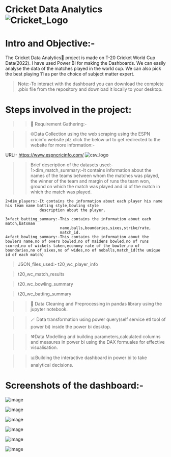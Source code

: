 # Cricket Data Analytics ![Cricket_Logo](https://github.com/Vkumar-sys/Industrial_Project_2-IPL_SPORTS_ANALYTICS-/assets/66684700/c76b0a7f-c330-4ec6-84b7-c641c9a9b3a9)

# Intro and Objective:-
The Cricket Data Analytics🏏 project is made on T-20 Cricket World Cup Data(2022). I have used Power BI for making the Dashboards. We can easily analyse the data of the matches played in the world cup. We can also pick the best playing 11
as per the choice of subject matter expert.
>Note:-To interact with the dashboard you can download the complete .pbix file from the repository and download it locally to your desktop.

# Steps involved in the project:
>>📝 Requirement Gathering:-

>>🌐Data Collection using the web scraping using the ESPN cricinfo website plz click the below url to get redirected to the website for more information:-

 URL:- https://www.espncricinfo.com/
 ![csv_logo](https://github.com/Vkumar-sys/Industrial_Project_2-IPL_SPORTS_ANALYTICS-/assets/66684700/735ad1f6-46d6-44bb-8367-f468d00aac56)

>>Brief description of the datasets used:-
    1>dim_match_summary:-It contains information about the names of the teams between whom the matches was played,
                         the winner of the team and margin of runs the team won, ground on which the match was played
                         and id of the match in which the match was played.

    2>dim_players:-It contains the information about each player his name his team name batting style,bowling style
                   description about the player.

    3>fact_batting_summary:-This contains the information about each match,batsman 
                            name,balls,boundaries,sixes,strike/rate,
                            match_id.
    4>fact_bowling_summary:-This contains the information about the bowlers name,no of overs bowled,no of maidens bowled,no of runs scored,no of wickets taken,economy rate of the bowler,no of boundaries,no of sixes,no of wides,no of noballs,match_id(the unique id of each match)

   >JSON_files_used:-
   >t20_wc_player_info

   >t20_wc_match_results

   >t20_wc_bowling_summary

   >t20_wc_batting_summary

>>🧹 Data Cleaning and Preprocessing in pandas library using the jupyter notebook.

>>🪄  Data transformation using power query(self service etl tool of power bi) inside the power bi desktop.

>>⚒️Data Modelling and building parameters,calculated columns and measures in power bi using the DAX formuales for
     effective visualisation.

>>📊Building the interactive dashboard in power bi to take analytical decisions.

# Screenshots of the dashboard:-
![image](https://github.com/Vkumar-sys/Industrial_Project_2-IPL_SPORTS_ANALYTICS-/assets/66684700/bcfdf0e0-95a0-4883-829f-8afd8455d081)

![image](https://github.com/Vkumar-sys/Industrial_Project_2-IPL_SPORTS_ANALYTICS-/assets/66684700/5bda263c-6da4-4446-b86d-27f34350ae83)

![image](https://github.com/Vkumar-sys/Industrial_Project_2-IPL_SPORTS_ANALYTICS-/assets/66684700/4056641c-5501-4c1b-9850-dda171f516de)

![image](https://github.com/Vkumar-sys/Industrial_Project_2-IPL_SPORTS_ANALYTICS-/assets/66684700/5f86225b-412d-4c3c-84d3-f9a402936778)

![image](https://github.com/Vkumar-sys/Industrial_Project_2-IPL_SPORTS_ANALYTICS-/assets/66684700/7dc57872-a6cf-45cf-8549-128ccd95a26e)

![image](https://github.com/Vkumar-sys/Industrial_Project_2-IPL_SPORTS_ANALYTICS-/assets/66684700/0e3f0f6e-dc77-470e-a493-82c3286876ae)

















